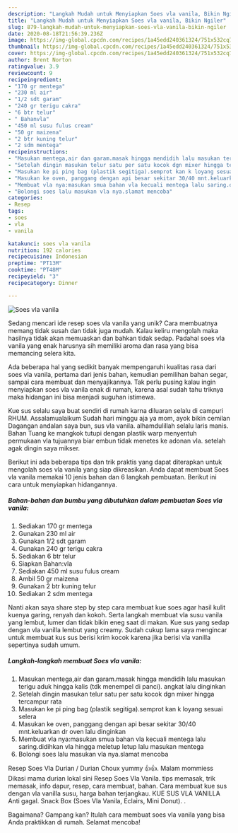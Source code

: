 ```yaml
---
description: "Langkah Mudah untuk Menyiapkan Soes vla vanila, Bikin Ngiler"
title: "Langkah Mudah untuk Menyiapkan Soes vla vanila, Bikin Ngiler"
slug: 879-langkah-mudah-untuk-menyiapkan-soes-vla-vanila-bikin-ngiler
date: 2020-08-18T21:56:39.236Z
image: https://img-global.cpcdn.com/recipes/1a45edd240361324/751x532cq70/soes-vla-vanila-foto-resep-utama.jpg
thumbnail: https://img-global.cpcdn.com/recipes/1a45edd240361324/751x532cq70/soes-vla-vanila-foto-resep-utama.jpg
cover: https://img-global.cpcdn.com/recipes/1a45edd240361324/751x532cq70/soes-vla-vanila-foto-resep-utama.jpg
author: Brent Norton
ratingvalue: 3.9
reviewcount: 9
recipeingredient:
- "170 gr mentega"
- "230 ml air"
- "1/2 sdt garam"
- "240 gr terigu cakra"
- "6 btr telur"
- " Bahanvla"
- "450 ml susu fulus cream"
- "50 gr maizena"
- "2 btr kuning telur"
- "2 sdm mentega"
recipeinstructions:
- "Masukan mentega,air dan garam.masak hingga mendidih lalu masukan terigu aduk hingga kalis (tdk menempel di panci). angkat lalu dinginkan"
- "Setelah dingin masukan telur satu per satu kocok dgn mixer hingga tercampur rata"
- "Masukan ke pi ping bag (plastik segitiga).semprot kan k loyang sesuai selera"
- "Masukan ke oven, panggang dengan api besar sekitar 30/40 mnt.keluarkan dr oven lalu dinginkan"
- "Membuat vla nya:masukan smua bahan vla kecuali mentega lalu saring.didihkan vla hingga meletup letup lalu masukan mentega"
- "Bolongi soes lalu masukan vla nya.slamat mencoba"
categories:
- Resep
tags:
- soes
- vla
- vanila

katakunci: soes vla vanila 
nutrition: 192 calories
recipecuisine: Indonesian
preptime: "PT13M"
cooktime: "PT48M"
recipeyield: "3"
recipecategory: Dinner

---
```



![Soes vla vanila](https://img-global.cpcdn.com/recipes/1a45edd240361324/751x532cq70/soes-vla-vanila-foto-resep-utama.jpg)

Sedang mencari ide resep soes vla vanila yang unik? Cara membuatnya memang tidak susah dan tidak juga mudah. Kalau keliru mengolah maka hasilnya tidak akan memuaskan dan bahkan tidak sedap. Padahal soes vla vanila yang enak harusnya sih memiliki aroma dan rasa yang bisa memancing selera kita.

Ada beberapa hal yang sedikit banyak mempengaruhi kualitas rasa dari soes vla vanila, pertama dari jenis bahan, kemudian pemilihan bahan segar, sampai cara membuat dan menyajikannya. Tak perlu pusing kalau ingin menyiapkan soes vla vanila enak di rumah, karena asal sudah tahu triknya maka hidangan ini bisa menjadi suguhan istimewa.

Kue sus selalu saya buat sendiri di rumah karna diluaran selalu di campuri RHUM. Assalamualaikum Sudah hari minggu aja ya mom, ayok bikin cemilan Dagangan andalan saya bun, sus vla vanila. alhamdulillah selalu laris manis. Bahan Tuang ke mangkok tutupi dengan plastik warp menyentuh permukaan vla tujuannya biar embun tidak menetes ke adonan vla. setelah agak dingin saya mikser.


Berikut ini ada beberapa tips dan trik praktis yang dapat diterapkan untuk mengolah soes vla vanila yang siap dikreasikan. Anda dapat membuat Soes vla vanila memakai 10 jenis bahan dan 6 langkah pembuatan. Berikut ini cara untuk menyiapkan hidangannya.

<!--inarticleads1-->

##### Bahan-bahan dan bumbu yang dibutuhkan dalam pembuatan Soes vla vanila:

1. Sediakan 170 gr mentega
1. Gunakan 230 ml air
1. Gunakan 1/2 sdt garam
1. Gunakan 240 gr terigu cakra
1. Sediakan 6 btr telur
1. Siapkan  Bahan:vla
1. Sediakan 450 ml susu fulus cream
1. Ambil 50 gr maizena
1. Gunakan 2 btr kuning telur
1. Sediakan 2 sdm mentega


Nanti akan saya share step by step cara membuat kue soes agar hasil kulit kuenya garing, renyah dan kokoh. Serta langkah membuat vla susu vanila yang lembut, lumer dan tidak bikin eneg saat di makan. Kue sus yang sedap dengan vla vanilla lembut yang creamy. Sudah cukup lama saya mengincar untuk membuat kus sus berisi krim kocok karena jika berisi vla vanilla sepertinya sudah umum. 

<!--inarticleads2-->

##### Langkah-langkah membuat Soes vla vanila:

1. Masukan mentega,air dan garam.masak hingga mendidih lalu masukan terigu aduk hingga kalis (tdk menempel di panci). angkat lalu dinginkan
1. Setelah dingin masukan telur satu per satu kocok dgn mixer hingga tercampur rata
1. Masukan ke pi ping bag (plastik segitiga).semprot kan k loyang sesuai selera
1. Masukan ke oven, panggang dengan api besar sekitar 30/40 mnt.keluarkan dr oven lalu dinginkan
1. Membuat vla nya:masukan smua bahan vla kecuali mentega lalu saring.didihkan vla hingga meletup letup lalu masukan mentega
1. Bolongi soes lalu masukan vla nya.slamat mencoba


Resep Soes Vla Durian / Durian Choux yummy 👍👍. Malam mommiess Dikasi mama durian lokal sini Resep Soes Vla Vanila. tips memasak, trik memasak, info dapur, resep, cara membuat, bahan. Cara membuat kue sus dengan vla vanilla susu, harga bahan terjangkau. KUE SUS VLA VANILLA Anti gagal. Snack Box (Soes Vla Vanila, Eclairs, Mini Donut). . 

Bagaimana? Gampang kan? Itulah cara membuat soes vla vanila yang bisa Anda praktikkan di rumah. Selamat mencoba!
